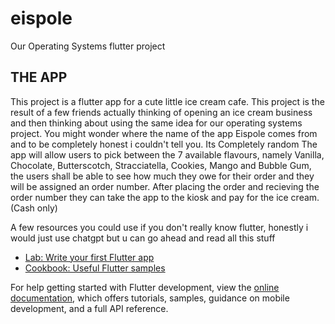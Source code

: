 # eispole

Our Operating Systems flutter project

## THE APP

This project is a flutter app for a cute little ice cream cafe.
This project is the result of a few friends actually thinking of opening an ice cream business and then thinking about using the same idea for our operating systems project.
You might wonder where the name of the app Eispole comes from and to be completely honest i couldn't tell you. Its Completely random
The app will allow users to pick between the 7 available flavours, namely Vanilla, Chocolate, Butterscotch, Stracciatella, Cookies, Mango and Bubble Gum, the users shall be able to see how much they owe for their order and they will be assigned an order number.
After placing the order and recieving the order number they can take the app to the kiosk and pay for the ice cream.(Cash only)

A few resources you could use if you don't really know flutter, honestly i would just use chatgpt but u can go ahead and read all this stuff

- [Lab: Write your first Flutter app](https://docs.flutter.dev/get-started/codelab)
- [Cookbook: Useful Flutter samples](https://docs.flutter.dev/cookbook)

For help getting started with Flutter development, view the
[online documentation](https://docs.flutter.dev/), which offers tutorials,
samples, guidance on mobile development, and a full API reference.
